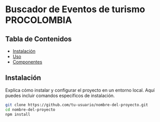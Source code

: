 # Buscador de Eventos de turismo PROCOLOMBIA


## Tabla de Contenidos

- [Instalación](#instalación)
- [Uso](#uso)
- [Componentes](#características)

## Instalación

Explica cómo instalar y configurar el proyecto en un entorno local. Aquí puedes incluir comandos específicos de instalación.

```bash
git clone https://github.com/tu-usuario/nombre-del-proyecto.git
cd nombre-del-proyecto
npm install
